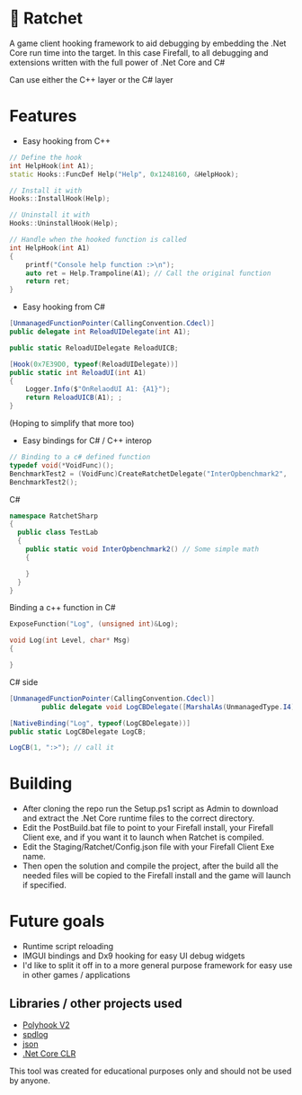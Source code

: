 # 🔧 Ratchet
A game client hooking framework to aid debugging by embedding the .Net Core run time into the target.
In this case Firefall, to all debugging and extensions written with the full power of .Net Core and C#

Can use either the C++ layer or the C# layer

# Features
* Easy hooking from C++
```cpp
// Define the hook
int HelpHook(int A1);
static Hooks::FuncDef Help("Help", 0x1248160, &HelpHook);

// Install it with
Hooks::InstallHook(Help);

// Uninstall it with
Hooks::UninstallHook(Help);

// Handle when the hooked function is called
int HelpHook(int A1)
{
	printf("Console help function :>\n");
	auto ret = Help.Trampoline(A1); // Call the original function
	return ret;
}
```

* Easy hooking from C#
```csharp
[UnmanagedFunctionPointer(CallingConvention.Cdecl)]
public delegate int ReloadUIDelegate(int A1);

public static ReloadUIDelegate ReloadUICB;

[Hook(0x7E39D0, typeof(ReloadUIDelegate))]
public static int ReloadUI(int A1)
{
    Logger.Info($"OnRelaodUI A1: {A1}");
    return ReloadUICB(A1); ;
}
```
(Hoping to simplify that more too)

* Easy bindings for C# / C++ interop
```c++
// Binding to a c# defined function
typedef void(*VoidFunc)();
BenchmarkTest2 = (VoidFunc)CreateRatchetDelegate("InterOpbenchmark2",		"RatchetSharp.TestLab");
BenchmarkTest2();
```

C#
```csharp
namespace RatchetSharp
{
  public class TestLab
  {
    public static void InterOpbenchmark2() // Some simple math
    {

    }
  }
}
```

Binding a c++ function in C#
```c++
ExposeFunction("Log", (unsigned int)&Log);

void Log(int Level, char* Msg)
{

}
```

C# side
```csharp
[UnmanagedFunctionPointer(CallingConvention.Cdecl)]
        public delegate void LogCBDelegate([MarshalAs(UnmanagedType.I4)] int Level, [MarshalAs(UnmanagedType.LPStr)] string Msg);

[NativeBinding("Log", typeof(LogCBDelegate))]
public static LogCBDelegate LogCB;

LogCB(1, ":>"); // call it
```

# Building
* After cloning the repo run the Setup.ps1 script as Admin to download and extract the .Net Core runtime files to the correct directory.
* Edit the PostBuild.bat file to point to your Firefall install, your Firefall Client exe, and if you want it to launch when Ratchet is compiled.
* Edit the Staging/Ratchet/Config.json file with your Firefall Client Exe name.
* Then open the solution and compile the project, after the build all the needed files will be copied to the Firefall install and the game will launch if specified.

# Future goals
* Runtime script reloading
* IMGUI bindings and Dx9 hooking for easy UI debug widgets
* I'd like to split it off in to a more general purpose framework for easy use in other games / applications

## Libraries / other projects used
* [Polyhook V2](https://github.com/stevemk14ebr/PolyHook_2_0)
* [spdlog](https://github.com/gabime/spdlog)
* [json](https://github.com/nlohmann/json)
* [.Net Core CLR](https://github.com/dotnet/coreclr)

This tool was created for educational purposes only and should not be used by anyone.
